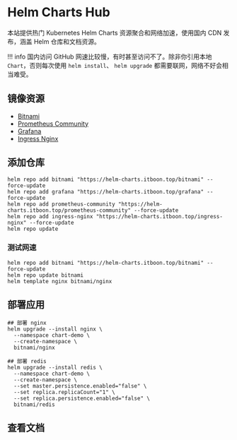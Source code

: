 # Helm Charts Hub

本站提供热门 Kubernetes Helm Charts 资源聚合和网络加速，使用国内 CDN 发布，涵盖 Helm 仓库和文档资源。

!!! info
    国内访问 GitHub 网速比较慢，有时甚至访问不了。除非你引用本地 `Chart`，否则每次使用 `helm install`、 `helm upgrade` 都需要联网，网络不好会相当难受。

## 镜像资源

- [Bitnami](https://github.com/bitnami/charts)
- [Prometheus Community](https://github.com/prometheus-community/helm-charts)
- [Grafana](https://github.com/grafana/helm-charts)
- [Ingress Nginx](https://github.com/kubernetes/ingress-nginx/)

## 添加仓库

``` shell
helm repo add bitnami "https://helm-charts.itboon.top/bitnami" --force-update
helm repo add grafana "https://helm-charts.itboon.top/grafana" --force-update
helm repo add prometheus-community "https://helm-charts.itboon.top/prometheus-community" --force-update
helm repo add ingress-nginx "https://helm-charts.itboon.top/ingress-nginx" --force-update
helm repo update
```

### 测试网速

``` shell
helm repo add bitnami "https://helm-charts.itboon.top/bitnami" --force-update
helm repo update bitnami
helm template nginx bitnami/nginx
```

## 部署应用

``` shell
## 部署 nginx
helm upgrade --install nginx \
  --namespace chart-demo \
  --create-namespace \
  bitnami/nginx

## 部署 redis
helm upgrade --install redis \
  --namespace chart-demo \
  --create-namespace \
  --set master.persistence.enabled="false" \
  --set replica.replicaCount="1" \
  --set replica.persistence.enabled="false" \
  bitnami/redis

```

## 查看文档